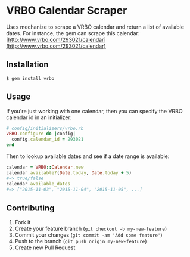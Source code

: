 # VRBO Calendar Scraper

Uses mechanize to scrape a VRBO calendar and return a list of available dates. For instance, the gem can
scrape this calendar: [http://www.vrbo.com/293021/calendar](http://www.vrbo.com/293021/calendar)

## Installation

    $ gem install vrbo

## Usage

If you're just working with one calendar, then you can specify the VRBO calendar id in an initializer:

```ruby
# config/initializers/vrbo.rb
VRBO.configure do |config|
  config.calendar_id = 293021
end
```

Then to lookup available dates and see if a date range is available:

```ruby
calendar = VRBO::Calendar.new
calendar.available?(Date.today, Date.today + 5)
#=> true/false
calendar.available_dates
#=> ["2015-11-03", "2015-11-04", "2015-11-05", ...]
```

## Contributing

1. Fork it
2. Create your feature branch (`git checkout -b my-new-feature`)
3. Commit your changes (`git commit -am 'Add some feature'`)
4. Push to the branch (`git push origin my-new-feature`)
5. Create new Pull Request
